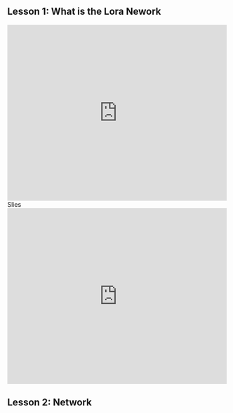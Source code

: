 ## Lesson 1: What is the Lora Nework

<iframe src="https://ucmerced.app.box.com/embed/s/1auikxba90skarjdf6s43ct7vb1146tt?sortColumn=date&view=list" width="500" height="400" frameborder="0" allowfullscreen webkitallowfullscreen msallowfullscreen></iframe>
Slies <br>
<iframe src="https://ucmerced.app.box.com/embed/s/5rra01fnyj3mjsurook1w0fsi1e6gsxs?sortColumn=date&view=list" width="500" height="400" frameborder="0" allowfullscreen webkitallowfullscreen msallowfullscreen></iframe>



## Lesson 2: Network

